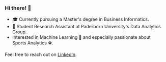 ### Hi there! 👋
- 🎓 Currently pursuing a Master's degree in Business Informatics.
- 💼 Student Research Assistant at Paderborn University's Data Analytics Group.
- Interested in Machine Learning 🤖 and especially passionate about Sports Analytics ⚽.

Feel free to reach out on [LinkedIn](https://www.linkedin.com/in/julius-broermann/).

<!--
**JuliusBroermann/JuliusBroermann** is a ✨ _special_ ✨ repository because its `README.md` (this file) appears on your GitHub profile.
-->
